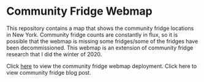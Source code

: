 # Community Fridge Webmap

This repository contains a map that shows the community fridge locations in New York. Community fridge counts are constantly in flux, so it is possible that the webmap is missing some fridges/some of the fridges have been decommissioned. This webmap is an extension of community fridge research that I did the winter of 2020. 

Click <a href="https://parkermaclure.medium.com/nyc-community-fridges-food-assistance-during-the-pandemic-8262e831733a">here</a> to view the community fridge webmap deployment. 
Click here to view community fridge blog post. 
